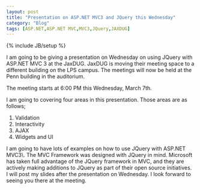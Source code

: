 ```yaml
---
layout: post
title: "Presentation on ASP.NET MVC3 and JQuery this Wednesday"
category: "Blog"
tags: [ASP.NET,ASP.NET MVC,MVC3,JQuery,JAXDUG]
---
```

{% include JB/setup %}

I am going to be giving a presentation on Wednesday on using JQuery with ASP.NET MVC 3 at the JaxDUG. JaxDUG is moving their meeting space to a different building on the LPS campus. The meetings will now be held at the Penn building in the auditorium.

The meeting starts at 6:00 PM this Wednesday, March 7th.

I am going to covering four areas in this presentation. Those areas are as follows;

1.  Validation
2.  Interactivity
3.  AJAX
4.  Widgets and UI

<div>I am going to have lots of examples on how to use JQuery with ASP.NET MVC3\. The MVC Framework was designed with JQuery in mind. Microsoft has taken full advantage of the JQuery framework in MVC, and they are actively making additions to JQuery as part of their open source initiatives.</div><div>I will post my slides after the presentation on Wednesday. I look forward to seeing you there at the meeting.</div>